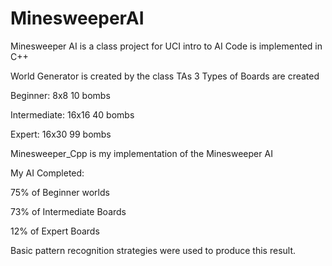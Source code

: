 # MinesweeperAI
Minesweeper AI is a class project for UCI intro to AI
Code is implemented in C++

World Generator is created by the class TAs
3 Types of Boards are created

Beginner: 8x8 10 bombs

Intermediate: 16x16 40 bombs

Expert: 16x30 99 bombs

Minesweeper_Cpp is my implementation of the Minesweeper AI

My AI Completed:

75% of Beginner worlds

73% of Intermediate Boards

12% of Expert Boards

Basic pattern recognition strategies were used to produce this result.

